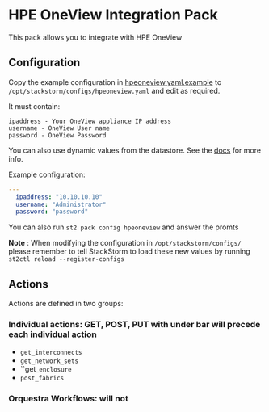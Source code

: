 # HPE OneView Integration Pack
This pack allows you to integrate with HPE OneView

## Configuration
Copy the example configuration in [hpeoneview.yaml.example](./hpeoneview.yaml.example) to
`/opt/stackstorm/configs/hpeoneview.yaml` and edit as required.

It must contain:

```
ipaddress - Your OneView appliance IP address
username - OneView User name
password - OneView Password
```

You can also use dynamic values from the datastore. See the
[docs](https://docs.stackstorm.com/reference/pack_configs.html) for more info.

Example configuration:

```yaml
---
  ipaddress: "10.10.10.10"
  username: "Administrator"
  password: "password"
```
You can also run `st2 pack config hpeoneview` and answer the promts

**Note** : When modifying the configuration in `/opt/stackstorm/configs/` please
           remember to tell StackStorm to load these new values by running
           `st2ctl reload --register-configs`


## Actions

Actions are defined in two groups:

### Individual actions: GET, POST, PUT with under bar will precede each individual action
* ``get_interconnects``
* ``get_network_sets``
* ``get_`enclosure`
* ``post_fabrics``

### Orquestra Workflows: will not
